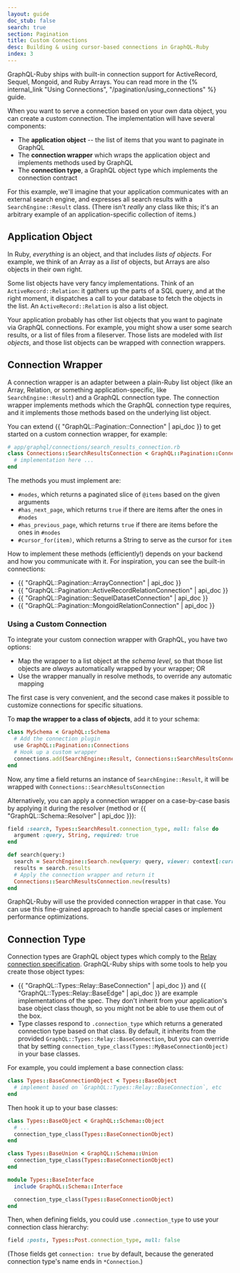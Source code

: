 ```yaml
---
layout: guide
doc_stub: false
search: true
section: Pagination
title: Custom Connections
desc: Building & using cursor-based connections in GraphQL-Ruby
index: 3
---
```


GraphQL-Ruby ships with built-in connection support for ActiveRecord, Sequel, Mongoid, and Ruby Arrays. You can read more in the {% internal_link "Using Connections", "/pagination/using_connections" %} guide.

When you want to serve a connection based on your _own_ data object, you can create a custom connection. The implementation will have several components:

- The __application object__ -- the list of items that you want to paginate in GraphQL
- The __connection wrapper__ which wraps the application object and implements methods used by GraphQL
- The __connection type__, a GraphQL object type which implements the connection contract

For this example, we'll imagine that your application communicates with an external search engine, and expresses all search results with a `SearchEngine::Result` class. (There isn't _really_ any class like this; it's an arbitrary example of an application-specific collection of items.)

## Application Object

In Ruby, _everything_ is an object, and that includes _lists of objects_. For example, we think of an Array as a _list_ of objects, but Arrays are also objects in their own right.

Some list objects have very fancy implementations. Think of an `ActiveRecord::Relation`: it gathers up the parts of a SQL query, and at the right moment, it dispatches a call to your database to fetch the objects in the list. An `ActiveRecord::Relation` is also a list object.

Your application probably has other list objects that you want to paginate via GraphQL connections. For example, you might show a user some search results, or a list of files from a fileserver. Those lists are modeled with _list objects_, and those list objects can be wrapped with connection wrappers.

## Connection Wrapper

A connection wrapper is an adapter between a plain-Ruby list object (like an Array, Relation, or something application-specific, like `SearchEngine::Result`) and a GraphQL connection type. The connection wrapper implements methods which the GraphQL connection type requires, and it implements those methods based on the underlying list object.

You can extend {{ "GraphQL::Pagination::Connection" | api_doc }} to get started on a custom connection wrapper, for example:

```ruby
# app/graphql/connections/search_results_connection.rb
class Connections::SearchResultsConnection < GraphQL::Pagination::Connection
  # implementation here ...
end
```

The methods you must implement are:

- `#nodes`, which returns a paginated slice of `@items` based on the given arguments
- `#has_next_page`, which returns `true` if there are items after the ones in `#nodes`
- `#has_previous_page`, which returns `true` if there are items before the ones in `#nodes`
- `#cursor_for(item)`, which returns a String to serve as the cursor for `item`

How to implement these methods (efficiently!) depends on your backend and how you communicate with it. For inspiration, you can see the built-in connections:

- {{ "GraphQL::Pagination::ArrayConnection" | api_doc }}
- {{ "GraphQL::Pagination::ActiveRecordRelationConnection" | api_doc }}
- {{ "GraphQL::Pagination::SequelDatasetConnection" | api_doc }}
- {{ "GraphQL::Pagination::MongoidRelationConnection" | api_doc }}

### Using a Custom Connection

To integrate your custom connection wrapper with GraphQL, you have two options:

- Map the wrapper to a list object at the _schema level_, so that those list objects are _always_ automatically wrapped by your wrapper; OR
- Use the wrapper manually in resolve methods, to override any automatic mapping

The first case is very convenient, and the second case makes it possible to customize connections for specific situations.

To __map the wrapper to a class of objects__, add it to your schema:

```ruby
class MySchema < GraphQL::Schema
  # Add the connection plugin
  use GraphQL::Pagination::Connections
  # Hook up a custom wrapper
  connections.add(SearchEngine::Result, Connections::SearchResultsConnection)
end
```

Now, any time a field returns an instance of `SearchEngine::Result`, it will be wrapped with `Connections::SearchResultsConnection`

Alternatively, you can apply a connection wrapper on a case-by-case basis by applying it during the resolver (method or {{ "GraphQL::Schema::Resolver" | api_doc }}):

```ruby
field :search, Types::SearchResult.connection_type, null: false do
  argument :query, String, required: true
end

def search(query:)
  search = SearchEngine::Search.new(query: query, viewer: context[:current_user])
  results = search.results
  # Apply the connection wrapper and return it
  Connections::SearchResultsConnection.new(results)
end
```

GraphQL-Ruby will use the provided connection wrapper in that case. You can use this fine-grained approach to handle special cases or implement performance optimizations.

## Connection Type

Connection types are GraphQL object types which comply to the [Relay connection specification](https://relay.dev/graphql/connections.htm). GraphQL-Ruby ships with some tools to help you create those object types:

- {{ "GraphQL::Types::Relay::BaseConnection" | api_doc }} and {{ "GraphQL::Types::Relay::BaseEdge" | api_doc }} are example implementations of the spec. They don't inherit from your application's base object class though, so you might not be able to use them out of the box.
- Type classes respond to `.connection_type` which returns a generated connection type based on that class. By default, it inherits from the provided `GraphQL::Types::Relay::BaseConnection`, but you can override that by setting `connection_type_class(Types::MyBaseConnectionObject)` in your base classes.

For example, you could implement a base connection class:

```ruby
class Types::BaseConnectionObject < Types::BaseObject
  # implement based on `GraphQL::Types::Relay::BaseConnection`, etc
end
```

Then hook it up to your base classes:

```ruby
class Types::BaseObject < GraphQL::Schema::Object
  # ...
  connection_type_class(Types::BaseConnectionObject)
end

class Types::BaseUnion < GraphQL::Schema::Union
  connection_type_class(Types::BaseConnectionObject)
end

module Types::BaseInterface
  include GraphQL::Schema::Interface

  connection_type_class(Types::BaseConnectionObject)
end
```


Then, when defining fields, you could use `.connection_type` to use your connection class hierarchy:

```ruby
field :posts, Types::Post.connection_type, null: false
```

(Those fields get `connection: true` by default, because the generated connection type's name ends in `*Connection`.)
